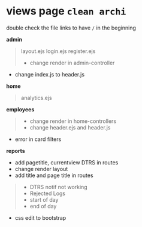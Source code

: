 # views page `clean archi`

double check the file links to have `/` in the beginning

**admin**
> layout.ejs
> login.ejs
> register.ejs
> - change render in admin-controller

- change index.js to header.js

**home**
>analytics.ejs

**employees** 
> - change render in home-controllers
> - change header.ejs and header.js
 - error in card filters

**reports**
- add pagetitle, currentview DTRS in routes
- change render layout
- add title and page title in routes
> - DTRS notif not working
> - Rejected Logs
> - start of day
> - end of day 
- css edit to bootstrap
